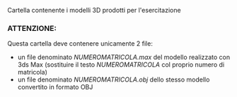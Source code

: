 Cartella contenente i modelli 3D prodotti per l'esercitazione  
### **ATTENZIONE:**
Questa cartella deve contenere unicamente 2 file:
* un file denominato *NUMEROMATRICOLA.max* del modello realizzato con 3ds Max (sostituire il testo *NUMEROMATRICOLA* col proprio numero di matricola) 
* un file denominato *NUMEROMATRICOLA.obj* dello stesso modello convertito in formato OBJ

